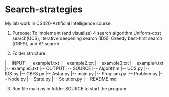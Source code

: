 # Search-strategies
My lab work in CS420-Artificial Intelligence course.

1. Purpose: To implement (and visualize) 4 search algorithm Uniform-cost search(UCS), Iterative deepening search (IDS), Greedy best-first search (GBFS), and A* search.

2. Folder structure:

|-- INPUT
    |-- example1.txt
    |-- example2.txt
    |-- example3.txt
    |-- example4.txt
    |-- example5.txt
|-- OUTPUT
|-- SOURCE
        |-- Algorithm
            |-- UCS.py
            |-- IDS.py
            |-- GBFS.py
            |-- Astar.py
    |-- main.py
    |-- Program.py
    |-- Problem.py
    |-- Node.py
    |-- State.py
    |-- Solution.py
|-- README.md

3. Run file main.py in folder SOURCE to start the program.